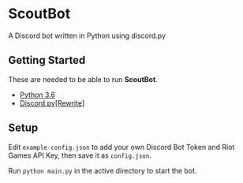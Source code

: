 # ScoutBot

A Discord bot written in Python using discord.py

## Getting Started

These are needed to be able to run **ScoutBot**.

- [Python 3.6](https://www.python.org/)
- [Discord.py[Rewrite]](https://github.com/Rapptz/discord.py/tree/rewrite)

## Setup

Edit `example-config.json` to add your own Discord Bot Token and Riot Games API Key, then save it as `config.json`.

Run `python main.py` in the active directory to start the bot.
